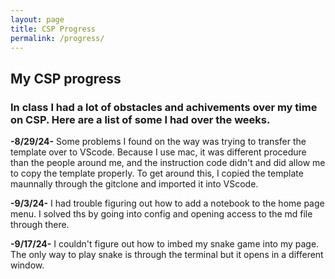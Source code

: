 ```yaml
---
layout: page
title: CSP Progress
permalink: /progress/
---
```


<h2>My CSP progress</h2>

<h3>In class I had a lot of obstacles and achivements over my time on CSP. Here are a list of some I had over the weeks.</h3>

<p> <strong>-8/29/24-</strong> Some problems I found on the way was trying to transfer the template over to VScode. Because I use mac, it was different procedure than the people around me, and the instruction code didn't and did allow me to copy the template properly. To get around this, I copied the template maunnally through the gitclone and imported it into VScode. <p>


<p> <strong>-9/3/24-</strong> I had trouble figuring out how to add a notebook to the home page menu. I solved ths by going into config and opening access to the md file through there. <p>

<p> <strong>-9/17/24-</strong> I couldn't figure out how to imbed my snake game into my page. The only way to play snake is through the terminal but it opens in a different window. <p>